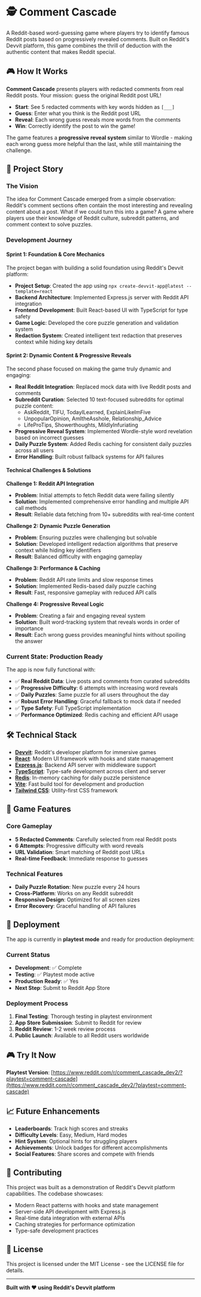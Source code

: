 # 🕵️ Comment Cascade

A Reddit-based word-guessing game where players try to identify famous Reddit posts based on progressively revealed comments. Built on Reddit's Devvit platform, this game combines the thrill of deduction with the authentic content that makes Reddit special.

## 🎮 How It Works

**Comment Cascade** presents players with redacted comments from real Reddit posts. Your mission: guess the original Reddit post URL! 

- **Start**: See 5 redacted comments with key words hidden as `[___]`
- **Guess**: Enter what you think is the Reddit post URL
- **Reveal**: Each wrong guess reveals more words from the comments
- **Win**: Correctly identify the post to win the game!

The game features a **progressive reveal system** similar to Wordle - making each wrong guess more helpful than the last, while still maintaining the challenge.

## 🚀 Project Story

### The Vision
The idea for Comment Cascade emerged from a simple observation: Reddit's comment sections often contain the most interesting and revealing content about a post. What if we could turn this into a game? A game where players use their knowledge of Reddit culture, subreddit patterns, and comment context to solve puzzles.

### Development Journey

#### **Sprint 1: Foundation & Core Mechanics**
The project began with building a solid foundation using Reddit's Devvit platform:

- **Project Setup**: Created the app using `npx create-devvit-app@latest --template=react`
- **Backend Architecture**: Implemented Express.js server with Reddit API integration
- **Frontend Development**: Built React-based UI with TypeScript for type safety
- **Game Logic**: Developed the core puzzle generation and validation system
- **Redaction System**: Created intelligent text redaction that preserves context while hiding key details

#### **Sprint 2: Dynamic Content & Progressive Reveals**
The second phase focused on making the game truly dynamic and engaging:

- **Real Reddit Integration**: Replaced mock data with live Reddit posts and comments
- **Subreddit Curation**: Selected 10 text-focused subreddits for optimal puzzle content:
  - AskReddit, TIFU, TodayILearned, ExplainLikeImFive
  - UnpopularOpinion, AmItheAsshole, Relationship_Advice
  - LifeProTips, Showerthoughts, MildlyInfuriating
- **Progressive Reveal System**: Implemented Wordle-style word revelation based on incorrect guesses
- **Daily Puzzle System**: Added Redis caching for consistent daily puzzles across all users
- **Error Handling**: Built robust fallback systems for API failures

#### **Technical Challenges & Solutions**

**Challenge 1: Reddit API Integration**
- **Problem**: Initial attempts to fetch Reddit data were failing silently
- **Solution**: Implemented comprehensive error handling and multiple API call methods
- **Result**: Reliable data fetching from 10+ subreddits with real-time content

**Challenge 2: Dynamic Puzzle Generation**
- **Problem**: Ensuring puzzles were challenging but solvable
- **Solution**: Developed intelligent redaction algorithms that preserve context while hiding key identifiers
- **Result**: Balanced difficulty with engaging gameplay

**Challenge 3: Performance & Caching**
- **Problem**: Reddit API rate limits and slow response times
- **Solution**: Implemented Redis-based daily puzzle caching
- **Result**: Fast, responsive gameplay with reduced API calls

**Challenge 4: Progressive Reveal Logic**
- **Problem**: Creating a fair and engaging reveal system
- **Solution**: Built word-tracking system that reveals words in order of importance
- **Result**: Each wrong guess provides meaningful hints without spoiling the answer

### Current State: Production Ready

The app is now fully functional with:
- ✅ **Real Reddit Data**: Live posts and comments from curated subreddits
- ✅ **Progressive Difficulty**: 6 attempts with increasing word reveals
- ✅ **Daily Puzzles**: Same puzzle for all users throughout the day
- ✅ **Robust Error Handling**: Graceful fallback to mock data if needed
- ✅ **Type Safety**: Full TypeScript implementation
- ✅ **Performance Optimized**: Redis caching and efficient API usage

## 🛠️ Technical Stack

- **[Devvit](https://developers.reddit.com/)**: Reddit's developer platform for immersive games
- **[React](https://react.dev/)**: Modern UI framework with hooks and state management
- **[Express.js](https://expressjs.com/)**: Backend API server with middleware support
- **[TypeScript](https://www.typescriptlang.org/)**: Type-safe development across client and server
- **[Redis](https://redis.io/)**: In-memory caching for daily puzzle persistence
- **[Vite](https://vite.dev/)**: Fast build tool for development and production
- **[Tailwind CSS](https://tailwindcss.com/)**: Utility-first CSS framework

## 🎯 Game Features

### Core Gameplay
- **5 Redacted Comments**: Carefully selected from real Reddit posts
- **6 Attempts**: Progressive difficulty with word reveals
- **URL Validation**: Smart matching of Reddit post URLs
- **Real-time Feedback**: Immediate response to guesses

### Technical Features
- **Daily Puzzle Rotation**: New puzzle every 24 hours
- **Cross-Platform**: Works on any Reddit subreddit
- **Responsive Design**: Optimized for all screen sizes
- **Error Recovery**: Graceful handling of API failures

## 🚀 Deployment

The app is currently in **playtest mode** and ready for production deployment:

### Current Status
- **Development**: ✅ Complete
- **Testing**: ✅ Playtest mode active
- **Production Ready**: ✅ Yes
- **Next Step**: Submit to Reddit App Store

### Deployment Process
1. **Final Testing**: Thorough testing in playtest environment
2. **App Store Submission**: Submit to Reddit for review
3. **Reddit Review**: 1-2 week review process
4. **Public Launch**: Available to all Reddit users worldwide

## 🎮 Try It Now

**Playtest Version**: [https://www.reddit.com/r/comment_cascade_dev2/?playtest=comment-cascade](https://www.reddit.com/r/comment_cascade_dev2/?playtest=comment-cascade)

## 📈 Future Enhancements

- **Leaderboards**: Track high scores and streaks
- **Difficulty Levels**: Easy, Medium, Hard modes
- **Hint System**: Optional hints for struggling players
- **Achievements**: Unlock badges for different accomplishments
- **Social Features**: Share scores and compete with friends

## 🤝 Contributing

This project was built as a demonstration of Reddit's Devvit platform capabilities. The codebase showcases:
- Modern React patterns with hooks and state management
- Server-side API development with Express.js
- Real-time data integration with external APIs
- Caching strategies for performance optimization
- Type-safe development practices

## 📄 License

This project is licensed under the MIT License - see the LICENSE file for details.

---

**Built with ❤️ using Reddit's Devvit platform**